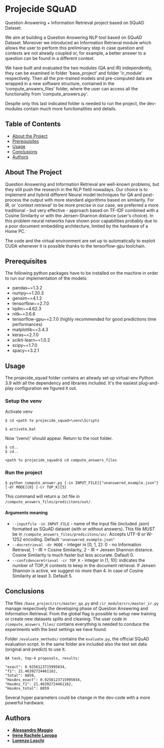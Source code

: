 # Projecide SQuAD
Question Answering + Information Retrieval project based on SQuAD Dataset.

We  aim  at  building a Question Answering NLP tool based on SQuAD Dataset. Moreover we introduced an Information 
Retrieval module which allows the user to perform this preliminary step in case question and contexts are not already
coupled or, for example, a better answer to a question can be found in a different context.

We have built and evaluated the two modules (QA and IR) independently, they can be examined in folder 'base_project'
and folder 'ir_module' respectively. Then all the pre-trained models and pre-computed data are wrapped in a new 
software structure, contained in the 'compute_answers_files' folder, where the user can access all the functionality 
from 'compute_answers.py'.

Despite only this last indicated folder is needed to run the project, the dev-modules contain much more functionalities
and details.


## Table of Contents

* [About the Project](#about-the-project)
* [Prerequisites](#prerequisites)
* [Usage](#usage)
* [Conclusions](#conclusions)
* [Authors](#authors)


## About The Project
Question Answering and Information Retrieval are well-known problems, but they still push the research in the NLP field 
nowadays. Our choice is to implement and hybrid different Neural model techniques for QA and post-process the output
with more standard algorithms based on similarity. For IR, or 'context retrieval' to be more precise in our case, we 
preferred a more traditional - but very effective - approach based on TF-IDF combined with a Cosine Similarity or with
the Jensen-Shannon distance (user's choice). In this problem neural networks have shown poor capabilities probably due
to a poor document embedding architecture, limited by the hardware of a Home PC.

The code and the virtual environment are set up to automatically to exploit CUDA whenever it is possible thanks to the
tensorflow-gpu toolchain.

## Prerequisites
The following python packages have to be installed on the machine in order to run our 
implementation of the models:
* pandas~=1.3.2
* numpy~=1.20.3
* gensim~=4.1.2
* tensorflow~=2.7.0
* tqdm~=4.62.3
* nltk~=3.6.6
* tensorflow-gpu~=2.7.0 (highly recommended for good predictions time performances)
* matplotlib~=3.4.3
* keras~=2.7.0
* scikit-learn~=1.0.2
* scipy~=1.7.0
* spacy~=3.2.1


## Usage
The projecide_squad folder contains an already set up virtual-env Python 3.9 with all the dependency and libraries 
included. It's the easiest plug-and-play configuration we figured it out.

### Setup the venv
Activate venv
```console
$ cd <path to projecide_squad>\venv\Scripts
```
```console
$ activate.bat
```
Now '(venv)' should appear. Return to the root folder.
```console
$ cd..
$ cd..
```
```console
<path to projecide_squad>$ cd compute_answers_files
```
### Run the project
```console
$ python compute_answer.py [-in INPUT_FILE]{"unanswered_example.json"} [-dr MODE]{0} [-cr TOP_K]{5}
```
This command will return a .txt file in ```/compute_answers_files/predicitons/out/```.

#### Arguments meaning

- ```--inputfile -in INPUT_FILE``` - name of the input file (included .json) formatted as SQuAD dataset (with or without
  answers). This file *MUST* be in ```/compute_answers_files/predicitons/in/```. Accepts UTF-8 or W-1252 encoding. 
  Default ```"unanswered_example.json"```
- ```--docretrieval -dr MODE``` - integer in [0, 1, 2]: 0 - no Information Retrieval, 1 - IR + Cosine Similarity, 2 - 
  IR + Jensen Shannon distance. Cosine Similarity is much faster but less accurate. Dafault 0.
- ```--confidenceretrieval -cr TOP_K``` - integer in [1, 10]: indicates the number of TOP_K contexts to keep in the 
document retrieval. If Jensen Shannon is active, we suggest no more than 4. In case of Cosine Similarity at least 3. 
  Default 5.

## Conclusions
The files ```/base_project/src/master_qa.py``` and  ```/ir_module/src/master_ir.py``` manage respectively the developing
phase of Question Answering and Information Retrieval. From the global flag is possible to setup new training or create
new datasets splits and cleaning. The user code in ```/compute_answers_files/``` contains everything is needed to 
conduce the experiments with the best settings we have found. 

Folder ```/evaluate_methods/``` contains the ```evaluate.py```, the official SQuAD evaluation script. In the same
folder are included also the test set data (original and predict) to use it.
```
QA task, top-4 proposals, results:

"exact": 0.9256123715995034,
"f1": 21.46392724461162,
"total": 8859,
"HasAns_exact": 0.9256123715995034,
"HasAns_f1": 21.46392724461162,
"HasAns_total": 8859
```

Several hyper parameters could be change in the dev-code with a more powerful hardware.

## Authors
* [**Alessandro Maggio**](alessandro.maggio5@studio.unibo.it)
* [**Irene Rachele Lavopa**](irenerachele.lavopa@studio.unibo.it)
* [**Lorenzo Loschi**](lorenzo.loschi@studio.unibo.it)
